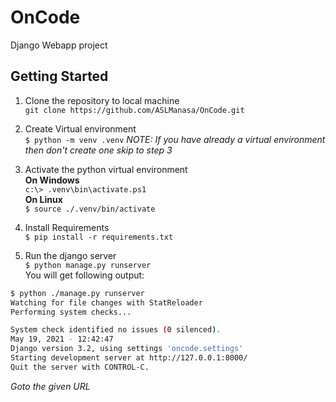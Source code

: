 # OnCode

Django Webapp project

## Getting Started

1. Clone the repository to local machine \
  `git clone https://github.com/ASLManasa/OnCode.git`

2. Create Virtual environment \
  `$ python -m venv .venv`
  *NOTE: If you have already a virtual environment then don't create one skip to step 3*

3. Activate the python virtual environment \
  **On Windows** \
  `c:\> .venv\bin\activate.ps1` \
  **On Linux** \
  `$ source ./.venv/bin/activate`

4. Install Requirements \
  `$ pip install -r requirements.txt`

5. Run the django server \
  `$ python manage.py runserver` \
  You will get following output:

  ```sh
  $ python ./manage.py runserver
  Watching for file changes with StatReloader
  Performing system checks...

  System check identified no issues (0 silenced).
  May 19, 2021 - 12:42:47
  Django version 3.2, using settings 'oncode.settings'
  Starting development server at http://127.0.0.1:8000/
  Quit the server with CONTROL-C.
  ```

  *Goto the given URL*
